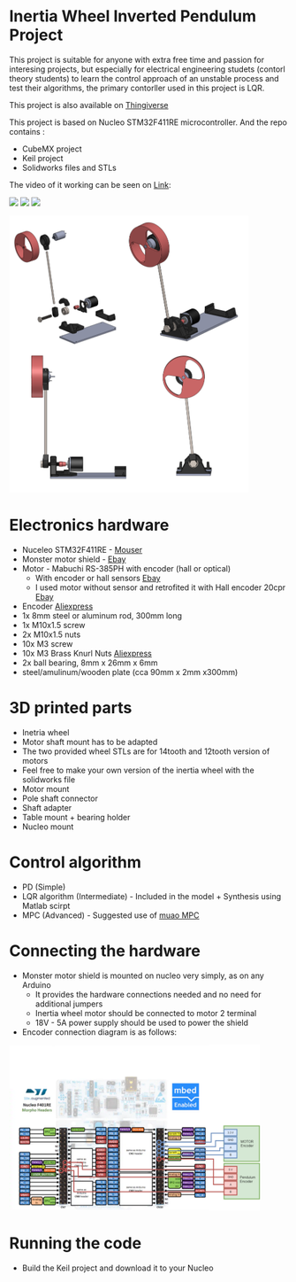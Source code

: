 # Inertia Wheel Inverted Pendulum Project 

This project is suitable for anyone with extra free time and passion for interesing projects, but especially for electrical engineering studets (contorl theory students) to learn the control approach of an unstable process and test their algorithms, the primary contorller used in this project is LQR.  

This project is also available on [Thingiverse](https://www.thingiverse.com/thing:3422949)

This project is based on Nucleo STM32F411RE microcontroller. And the repo contains :
- CubeMX project 
- Keil project
- Solidworks files and STLs

The video of it working can be seen on [Link](https://photos.app.goo.gl/Q3Gbn8rL3XPMuehf8):
 
<p><img src="./Photos/video.gif" height="500px">
<img src="./Photos/pendulum1.png" height="500px">
<img src="./Photos/pendulum2.png" height="500px"></p>
<img src="./Photos/exploded.png" height="500px"></p>

# Electronics hardware
- Nuceleo STM32F411RE - [Mouser](https://hr.mouser.com/ProductDetail/STMicroelectronics/NUCLEO-F411RE?qs=%2fha2pyFaduj0LE%252bzmDN2WGOyc9ZJn6rAAaZxUZnl1jWj%2fTN4JYE9Mw%3d%3d) 
- Monster motor shield - [Ebay](https://www.ebay.com/itm/L298N-Dual-VNH2SP30-Stepper-Motor-Driver-Module-30A-Monster-Moto-Shield-Replace/112031018900?hash=item1a1591af94:g:R4YAAOSwEaBaTafh)
- Motor - Mabuchi RS-385PH with encoder (hall or optical)
  -  With encoder or hall sensors  [Ebay](https://www.ebay.com/itm/RS-385PH-16140-MABUCHI-DC-24V-Motor-for-Printer-Copy-machine/222827327725?epid=24014452613&hash=item33e18b30ed:g:ulEAAOSwZFdaecSZ:rk:8:pf:0)
  -  I used motor without sensor and retrofited it with Hall encoder 20cpr [Ebay](https://www.ebay.com/itm/Pololu-Romi-Encoder-Pair-Kit-12-CPR-3-5-18V-with-Hall-effect-sensor-3542/272789024914?epid=2157895482&hash=item3f837e3092:g:MxkAAOSwu9Jb3CQt:rk:1:pf:1&frcectupt=true)
- Encoder [Aliexpress](https://www.aliexpress.com/item/360-600P-R-Photoelectric-Incremental-Rotary-Encoder-5-24V-AB-Two-Phases-Shaft/32756209569.html?spm=2114.search0104.3.38.1c0b9456Bf5oQP&ws_ab_test=searchweb0_0,searchweb201602_1_10065_10068_319_10059_10884_317_10887_10696_321_322_453_10084_454_10083_10103_10618_10307_10820_10301_10821_10303_537_536_10902,searchweb201603_45,ppcSwitch_0&algo_expid=3179dab4-6711-42f4-8e94-b644142c4211-5&algo_pvid=3179dab4-6711-42f4-8e94-b644142c4211)
- 1x 8mm steel or aluminum rod, 300mm long 
- 1x M10x1.5 screw 
- 2x M10x1.5 nuts
- 10x M3 screw 
- 10x M3 Brass Knurl Nuts [Aliexpress](https://www.aliexpress.com/item/100pcs-Brass-Knurl-Nuts-M3x4mm-L-5mm-OD-Metric-Threaded-insert/1294839803.html?spm=a2g0s.9042311.0.0.1a544c4dO3MjB8)
- 2x ball bearing, 8mm x 26mm x 6mm 
- steel/amulinum/wooden plate (cca 90mm x 2mm x300mm)

# 3D printed parts
-   Inetria wheel 
   - Motor shaft mount has to be adapted
   - The two provided wheel STLs are for 14tooth and 12tooth version of motors
   - Feel free to make your own version of the inertia wheel with the solidworks file
-  Motor mount
-  Pole shaft connector
-  Shaft adapter
-  Table mount + bearing holder
-  Nucleo mount

# Control algorithm
 - PD (Simple)
 - LQR algorithm (Intermediate) - Included in the model + Synthesis using Matlab scirpt
 - MPC (Advanced) - Suggested use of [muao MPC](http://ifatwww.et.uni-magdeburg.de/syst/muAO-MPC/)

# Connecting the hardware
 - Monster motor shield is mounted on nucleo very simply, as on any Arduino
    - It provides the hardware connections needed and no need for additional jumpers
    - Inertia wheel motor should be connected to motor 2 terminal
    - 18V - 5A power supply should be used to power the shield
 - Encoder connection diagram is as follows:
 
<img src="./Photos/wiring.png" height="300px">

# Running the code
 - Build the Keil project and download it to your Nucleo